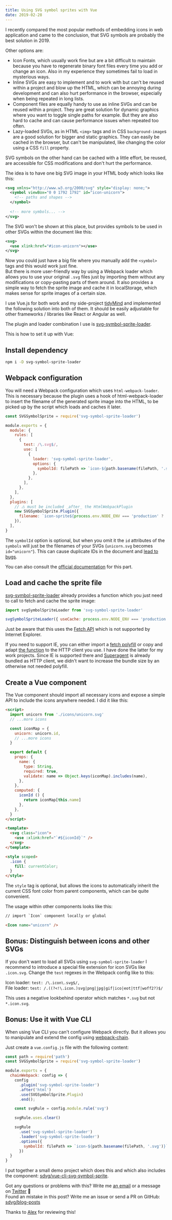 ```yaml
---
title: Using SVG symbol sprites with Vue
date: 2019-02-28
---
```


I recently compared the most popular methods of embedding icons in web application and came to the conclusion, that SVG symbols are probably the best solution in 2019.

Other options are:

* Icon Fonts, which usually work fine but are a bit difficult to maintain because you have to regenerate binary font files every time you add or change an icon. Also in my experience they sometimes fail to load in mysterious ways.
* Inline SVGs are easy to implement and to work with but can't be reused within a project and blow up the HTML, which can be annoying during development and can also hurt performance in the browser, especially when being repeated in long lists.
* Component files are equally handy to use as inline SVGs and can be reused within a project. They are great solution for dynamic graphics where you want to toggle single paths for example. But they are also hard to cache and can cause performance issues when repeated too often.  
* Lazy-loaded SVGs, as in HTML `<img>` tags and in CSS `background-image`s are a good solution for bigger and static graphics. They can easily be cached in the browser, but can't be manipulated, like changing the color using a CSS `fill` property.

SVG symbols on the other hand can be cached with a little effort, be reused, are accessible for CSS modifications and don't hurt the performance.

The idea is to have one big SVG image in your HTML body which looks like this:

```xml
<svg xmlns="http://www.w3.org/2000/svg" style="display: none;">
  <symbol viewBox="0 0 1792 1792" id="icon-unicorn">
    <!-- paths and shapes -->
  </symbol>
  
  <!-- more symbols... -->
</svg>
```

The SVG won't be shown at this place, but provides symbols to be used in other SVGs within the document like this:

```xml
<svg>
  <use xlink:href="#icon-unicorn"></use>
</svg>
```

Now you could just have a big file where you manually add the `<symbol>` tags and this would work just fine.  
But there is more user-friendly way by using a Webpack loader which allows you to use your original `.svg` files just by importing them without any modifications or copy-pasting parts of them around. It also provides a simple way to fetch the sprite image and cache it in localStorage, which makes sense for sprite images of a certain size.

I use Vue.js for both work and my side-project [tidyMind][tidymind-intro] and implemented the following solution into both of them. It should be easily adjustable for other frameworks / libraries like React or Angular as well.

The plugin and loader combination I use is [svg-symbol-sprite-loader][svg-symbol-sprite-loader].

This is how to set it up with Vue:

## Install dependency

```bash
npm i -D svg-symbol-sprite-loader
```

## Webpack configuration

You will need a Webpack configuration which uses `html-webpack-loader`. This is necessary because the plugin uses a hook of html-webpack-loader to insert the filename of the generated sprite image into the HTML, to be picked up by the script which loads and caches it later.

```javascript
const SVGSymbolSprite = require('svg-symbol-sprite-loader')

module.exports = {
  module: {
    rules: [
      {
        test: /\.svg$/,
        use: [
          {
            loader: 'svg-symbol-sprite-loader',
            options: {
              symbolId: filePath => `icon-${path.basename(filePath, '.svg')}`,
            },
          },
        ],
      },
    ],
  },
  plugins: [
    // ⚠️ must be included _after_ the HtmlWebpackPlugin
    new SVGSymbolSprite.Plugin({
      filename: `icon-sprite${process.env.NODE_ENV === 'production' ? '.[chunkhash]' : ''}.svg`
    }),
  ],
}
```

The `symbolId` option is optional, but when you omit it the `id` attributes of the `symbols` will just be the filenames of your SVGs (`unicorn.svg` becomes `id="unicorn"`). This can cause duplicate IDs in the document and [lead to bugs][collisions].

You can also consult the [official documentation][webpack-config] for this part.

## Load and cache the sprite file

[svg-symbol-sprite-loader][svg-symbol-sprite-loader] already provides a function which you just need to call to fetch and cache the sprite image:

```javascript
import svgSymbolSpriteLoader from 'svg-symbol-sprite-loader'

svgSymbolSpriteLoader({ useCache: process.env.NODE_ENV === 'production' })
```

Just be aware that this uses the [Fetch API][fetch-api] which is not supported by Internet Explorer.

If you need to support IE, you can either import a [fetch polyfill][fetch-polyfill] or copy and adapt [the function][icon-sprite-loader] to the HTTP client you use. I have done the latter for my work projects. Since IE is supported there and [Superagent][superagent] is already bundled as HTTP client, we didn't want to increase the bundle size by an otherwise not needed polyfill.
   
## Create a Vue component

The Vue component should import all necessary icons and expose a simple API to include the icons anywhere needed. I did it like this:

```html
<script>
  import unicorn from './icons/unicorn.svg'
  // ...more icons

  const iconMap = {
    unicorn: unicorn.id,
    // ...more icons
  }

  export default {
    props: {
      name: {
        type: String,
        required: true,
        validate: name => Object.keys(iconMap).includes(name),
      },
    },
    computed: {
      iconId () {
        return iconMap[this.name]
      },
    },
  }
</script>

<template>
  <svg class="icon">
    <use :xlink:href="`#${iconId}`" />
  </svg>
</template>

<style scoped>
  .icon {
    fill: currentColor;
  }
</style>
```

The `style` tag is optional, but allows the icons to automatically inherit the current CSS font color from parent components, which can be quite convenient.

The usage within other components looks like this:

```html
// import `Icon` component locally or global

<Icon name="unicorn" />
``` 

## Bonus: Distinguish between icons and other SVGs

If you don't want to load all SVGs using `svg-symbol-sprite-loader` I recommend to introduce a special file extension for icon SVGs like `.icon.svg`. Change the `test` regexes in the Webpack config like to this:

Icon loader: `test: /\.icon\.svg$/,`  
File loader: `test: /.((?<!\.icon.)svg|png|jpg|gif|ico|eot|ttf|woff2?)$/`

This uses a negative lookbehind operator which matches `*.svg` but not `*.icon.svg`.

## Bonus: Use it with Vue CLI

When using Vue CLI you can't configure Webpack directly. But it allows you to manipulate and extend the config using [webpack-chain][webpack-chain].

Just create a `vue.config.js` file with the following content:

```javascript
const path = require('path')
const SVGSymbolSprite = require('svg-symbol-sprite-loader')

module.exports = {
  chainWebpack: config => {
    config
      .plugin('svg-symbol-sprite-loader')
      .after('html')
      .use(SVGSymbolSprite.Plugin)
      .end();

    const svgRule = config.module.rule('svg')

    svgRule.uses.clear()

    svgRule
      .use('svg-symbol-sprite-loader')
      .loader('svg-symbol-sprite-loader')
      .options({
        symbolId: filePath => `icon-${path.basename(filePath, '.svg')}`,
      })
  }
}
```

I put together a small demo project which does this and which also includes the component: [sdvg/vue-cli-svg-symbol-sprite][cli-demo].

Got any questions or problems with this? Write me [an email][email] or a message on [Twitter][twitter] 🙂  
Found an mistake in this post? Write me an issue or send a PR on GitHub: [sdvg/blog-posts][github]

Thanks to [Alex][alex] for reviewing this!

[tidymind-intro]: tidy-mind-introduction.html
[collisions]: https://github.com/crystal-ball/svg-symbol-sprite-loader/issues/27
[svg-symbol-sprite-loader]: https://github.com/crystal-ball/svg-symbol-sprite-loader
[fetch-api]: https://developer.mozilla.org/en-US/docs/Web/API/Fetch_API
[fetch-polyfill]: https://github.com/github/fetch
[icon-sprite-loader]: https://github.com/crystal-ball/svg-symbol-sprite-loader/blob/master/src/icon-sprite-loader.js
[superagent]: https://github.com/visionmedia/superagent
[webpack-config]: https://github.com/crystal-ball/svg-symbol-sprite-loader#1-configure---webpackconfigjs
[email]: mailto:mail@stefan-dietz.eu
[twitter]: https://twitter.com/sd_vg
[github]: https://github.com/sdvg/blog-posts/
[webpack-chain]: https://github.com/neutrinojs/webpack-chain
[cli-demo]: https://github.com/sdvg/vue-cli-svg-symbol-sprite-demo
[alex]: https://github.com/alexanderstudte